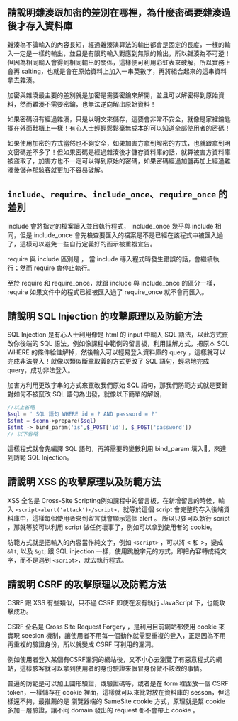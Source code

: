 ## 請說明雜湊跟加密的差別在哪裡，為什麼密碼要雜湊過後才存入資料庫
雜湊為不論輸入的內容長短，經過雜湊演算法的輸出都會是固定的長度，一樣的輸入一定是一樣的輸出，並且是有限的輸入對應到無限的輸出，所以雜湊為不可逆！但因為相同輸入會得到相同輸出的關係，這樣便可利用彩虹表來破解，所以實務上會再 salting，也就是會在原始資料上加入一串英數字，再將組合起來的這串資料拿去雜湊。

加密與雜湊最主要的差別就是加密是需要密鑰來解開，並且可以解密得到原始資料，然而雜湊不需要密鑰，也無法逆向解出原始資料！

如果密碼沒有經過雜湊，只是以明文來儲存，這要會非常不安全，就像是家裡鑰匙擺在外面鞋櫃上一樣！有心人士輕輕鬆鬆毫無成本的可以知道全部使用者的密碼！

如果使用加密的方式當然也不夠安全，如果加害方拿到解密的方式，也就跟拿到明文密碼差不多了！但如果密碼是經過雜湊後才儲存資料庫的話，就算被害方資料庫被盜取了，加害方也不一定可以得到原始的密碼，如果密碼經過加鹽再加上經過雜湊後儲存那駭客就更加不容易破解。

## `include`、`require`、`include_once`、`require_once` 的差別
include 會將指定的檔案讀入並且執行程式， include_once 幾乎與 include 相同，但是 include_once 會先檢查要匯入的檔案是不是已經在該程式中被匯入過了，這樣可以避免一些自行定義好的函示被重複宣告。

require 與 include 區別是 ， 當 include 導入程式時發生錯誤的話，會繼續執行；然而 require 會停止執行。

至於 require 和 require_once，就跟 include 與 include_once 的區分一樣， require 如果文件中的程式已經被匯入過了 require_once 就不會再匯入。

## 請說明 SQL Injection 的攻擊原理以及防範方法
SQL Injection 是有心人士利用像是 html 的 input 中輸入 SQL 語法，以此方式竄改你後端的 SQL 語法，例如像課程中範例的留言板，利用註解方式，把原本 SQL WHERE 的條件給註解掉，然後輸入可以輕易登入資料庫的 query ，這樣就可以完成非法登入！就像以類似斷章取義的方式更改了 SQL 語句，輕易地完成 query，成功非法登入。

加害方利用更改字串的方式來竄改我們原始 SQL 語句，那我們防範方式就是要針對如何不被竄改 SQL 語句為出發，就像以下簡單的解說，
```php 
//以上省略
$sql = ' SQL 語句 WHERE id = ? AND password = ?'
$stmt = $conn->prepare($sql)
$stmt -> bind_param('is',$_POST['id'], $_POST['password'])
// 以下省略
``` 
這樣程式就會先編譯 SQL 語句，再將需要的變數利用 bind_param 填入，來達到防範 SQL Injection。

## 請說明 XSS 的攻擊原理以及防範方法
XSS 全名是 Cross-Site Scripting例如課程中的留言板，在新增留言的時候，輸入 ```<script>alert('attack')</script>```，就等於這個 script 會完整的存入後端資料庫中，這樣每個使用者來到留言就會顯示這個 alert 。
所以只要可以執行 script ，那就等於可以利用 script 做任何壞事了，例如可以拿到使用者的 cookie。


防範方式就是把輸入的內容當作純文字，例如  ```<script>``` ，可以將 < 和 >，變成 ```&lt```; 以及  ```&gt```; 跟 SQL injection 一樣，使用跳脫字元的方式，即把內容轉成純文字，而不是遇到 ``` <script> ```，就去執行程式。


## 請說明 CSRF 的攻擊原理以及防範方法
CSRF 跟 XSS 有些類似，只不過 CSRF 即使在沒有執行 JavaScript 下，也能攻擊成功。

CSRF 全名是 Cross Site Request Forgery ，是利用目前網站都使用 cookie 來實現 seesion 機制，讓使用者不用每一個動作就需要重複的登入，正是因為不用再重複的驗證身份，所以就變成 CSRF 可利用的漏洞。 

例如使用者登入某個有CSRF漏洞的網站後，又不小心去瀏覽了有惡意程式的網站，這樣駭客就可以拿到使用者的身份驗證來假冒身份做不該做的事情。

普遍的防範是可以加上圖形驗證，或驗證碼等，或者是在 form 裡面放一個 CSRF token，一樣儲存在 cookie 裡面，這樣就可以來比對放在資料庫的 sesson，但這樣還不夠，最推薦的是 瀏覽器端的 SameSite cookie 方式，原理就是幫 cookie 多加一層驗證，讓不同 domain 發出的 request 都不會帶上 cookie 。
